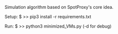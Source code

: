 Simulation algorithm based on SpotProxy's core idea.

Setup: $ >> pip3 install -r requirements.txt

Run: $ >> python3 minimized_VMs.py (-d for debug)
